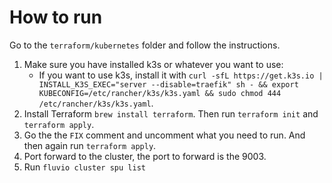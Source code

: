 # How to run

Go to the `terraform/kubernetes` folder and follow the instructions.

1. Make sure you have installed k3s or whatever you want to use:
    - If you want to use k3s, install it with `curl -sfL https://get.k3s.io | INSTALL_K3S_EXEC="server --disable=traefik" sh - && export KUBECONFIG=/etc/rancher/k3s/k3s.yaml && sudo chmod 444 /etc/rancher/k3s/k3s.yaml`.
2. Install Terraform `brew install terraform`. Then run `terraform init` and `terraform apply`.
3. Go the the `FIX` comment and uncomment what you need to run. And then again run `terraform apply`.
4. Port forward to the cluster, the port to forward is the 9003.
5. Run `fluvio cluster spu list`
